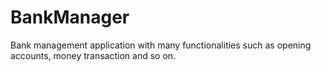 # BankManager
Bank management application with many functionalities such as opening accounts, money transaction and so on.
